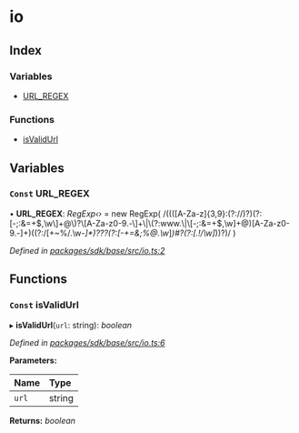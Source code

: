 # io

## Index

### Variables

* [URL\_REGEX](_io_.md#const-url_regex)

### Functions

* [isValidUrl](_io_.md#const-isvalidurl)

## Variables

### `Const` URL\_REGEX

• **URL\_REGEX**: _RegExp‹›_ = new RegExp\( /\(\(\(\[A-Za-z\]{3,9}:\(?:\/\/\)?\)\(?:\[-;:&=+$,\w\]+@\)?\[A-Za-z0-9.-\]+\|\(?:www.\|\[-;:&=+$,\w\]+@\)\[A-Za-z0-9.-\]+\)\(\(?:\/\[+~%\/.\w-_\]\*\)?\??\(?:\[-+=&;%@.\w_\]_\)\#?\(?:\[.!\/\\w\]_\)\)?\)/ \)

_Defined in_ [_packages/sdk/base/src/io.ts:2_](https://github.com/celo-org/celo-monorepo/blob/master/packages/sdk/base/src/io.ts#L2)

## Functions

### `Const` isValidUrl

▸ **isValidUrl**\(`url`: string\): _boolean_

_Defined in_ [_packages/sdk/base/src/io.ts:6_](https://github.com/celo-org/celo-monorepo/blob/master/packages/sdk/base/src/io.ts#L6)

**Parameters:**

| Name | Type |
| :--- | :--- |
| `url` | string |

**Returns:** _boolean_

